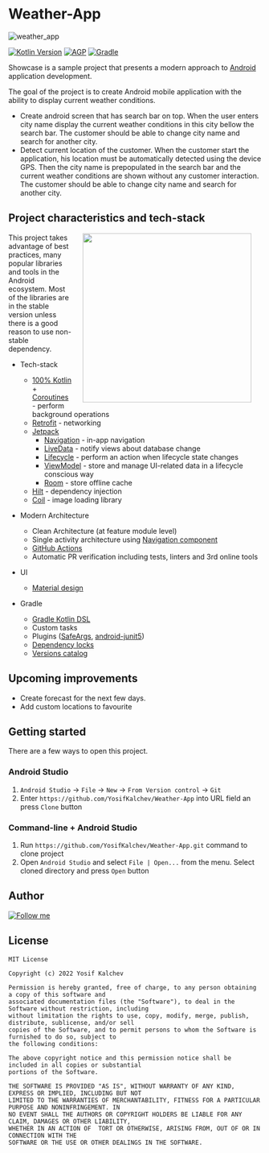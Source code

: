 # Weather-App

![weather_app](https://user-images.githubusercontent.com/65896669/174929365-20af1d08-5144-4bca-978e-7d9e76888f02.jpg)

[![Kotlin Version](https://img.shields.io/badge/Kotlin-1.7.10-blue.svg)](https://kotlinlang.org)
[![AGP](https://img.shields.io/badge/AGP-7.2.1-blue?style=flat)](https://developer.android.com/studio/releases/gradle-plugin)
[![Gradle](https://img.shields.io/badge/Gradle-7.3.3-blue?style=flat)](https://gradle.org)

Showcase is a sample project that presents a modern approach to [Android](https://en.wikipedia.org/wiki/Android_(operating_system)) application development.

The goal of the project is to create Android mobile application with the ability to display current weather conditions.
* Create android screen that has search bar on top. When the user enters city name display the current weather conditions in this city bellow the search bar. The customer should be able to change city name and search for another city.
* Detect current location of the customer. When the customer start the application, his location must be automatically detected using the device GPS. Then the city name is prepopulated in the search bar and the current weather conditions are shown without any customer interaction. The customer should be able to change city name and search for another city. 

## Project characteristics and tech-stack

<img src="misc/image/application_anim.gif" width="336" align="right" hspace="20">

This project takes advantage of best practices, many popular libraries and tools in the Android ecosystem. Most of the libraries are in the stable version unless there is a good reason to use non-stable dependency.

* Tech-stack
    * [100% Kotlin](https://kotlinlang.org/) + [Coroutines](https://kotlinlang.org/docs/reference/coroutines-overview.html) - perform background operations
    * [Retrofit](https://square.github.io/retrofit/) - networking
    * [Jetpack](https://developer.android.com/jetpack)
        * [Navigation](https://developer.android.com/topic/libraries/architecture/navigation/) - in-app navigation
        * [LiveData](https://developer.android.com/topic/libraries/architecture/livedata) - notify views about database change
        * [Lifecycle](https://developer.android.com/topic/libraries/architecture/lifecycle) - perform an action when lifecycle state changes
        * [ViewModel](https://developer.android.com/topic/libraries/architecture/viewmodel) - store and manage UI-related data in a lifecycle conscious way
        * [Room](https://developer.android.com/jetpack/androidx/releases/room) - store offline cache
    * [Hilt](https://dagger.dev/hilt/) - dependency injection
    * [Coil](https://github.com/coil-kt/coil) - image loading library

* Modern Architecture
    * Clean Architecture (at feature module level)
    * Single activity architecture using [Navigation component](https://developer.android.com/guide/navigation/navigation-getting-started)
  * [GitHub Actions](https://github.com/features/actions)
  * Automatic PR verification including tests, linters and 3rd online tools
* UI
    * [Material design](https://material.io/design)
* Gradle
    * [Gradle Kotlin DSL](https://docs.gradle.org/current/userguide/kotlin_dsl.html)
    * Custom tasks
    * Plugins ([SafeArgs](https://developer.android.com/guide/navigation/navigation-pass-data#Safe-args),
    [android-junit5](https://github.com/mannodermaus/android-junit5))
    * [Dependency locks](https://docs.gradle.org/current/userguide/dependency_locking.html)
    * [Versions catalog](https://docs.gradle.org/7.0-milestone-1/userguide/platforms.html)

## Upcoming improvements

* Create forecast for the next few days.
* Add custom locations to favourite

## Getting started

There are a few ways to open this project.

### Android Studio

1. `Android Studio` -> `File` -> `New` -> `From Version control` -> `Git`
2. Enter `https://github.com/YosifKalchev/Weather-App` into URL field an press `Clone` button

### Command-line + Android Studio

1. Run `https://github.com/YosifKalchev/Weather-App.git` command to clone project
2. Open `Android Studio` and select `File | Open...` from the menu. Select cloned directory and press `Open` button

## Author

[![Follow me](https://img.shields.io/twitter/follow/YosifKalchev?style=social)](https://twitter.com/yosifkalchev)

## License
```
MIT License

Copyright (c) 2022 Yosif Kalchev

Permission is hereby granted, free of charge, to any person obtaining a copy of this software and
associated documentation files (the "Software"), to deal in the Software without restriction, including
without limitation the rights to use, copy, modify, merge, publish, distribute, sublicense, and/or sell
copies of the Software, and to permit persons to whom the Software is furnished to do so, subject to
the following conditions:

The above copyright notice and this permission notice shall be included in all copies or substantial
portions of the Software.

THE SOFTWARE IS PROVIDED "AS IS", WITHOUT WARRANTY OF ANY KIND, EXPRESS OR IMPLIED, INCLUDING BUT NOT
LIMITED TO THE WARRANTIES OF MERCHANTABILITY, FITNESS FOR A PARTICULAR PURPOSE AND NONINFRINGEMENT. IN
NO EVENT SHALL THE AUTHORS OR COPYRIGHT HOLDERS BE LIABLE FOR ANY CLAIM, DAMAGES OR OTHER LIABILITY,
WHETHER IN AN ACTION OF  TORT OR OTHERWISE, ARISING FROM, OUT OF OR IN CONNECTION WITH THE
SOFTWARE OR THE USE OR OTHER DEALINGS IN THE SOFTWARE.
```
